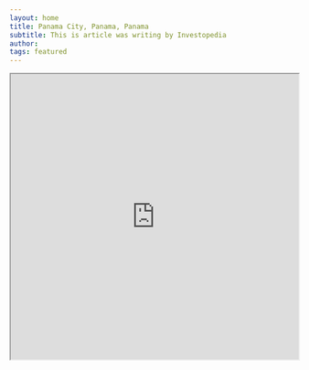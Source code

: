 ```yaml
---
layout: home
title: Panama City, Panama, Panama
subtitle: This is article was writing by Investopedia
author:
tags: featured
---
```


<iframe src="https://www.booking.com/hotel/pa/hard-rock-panama-megapolis.en.html?aid=893121&no_rooms=1&group_adults=1" width="100%" height="500"></iframe>






